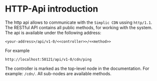 
HTTP-Api introduction
===

The http api allows to communicate with the `Simplic CDN` ussing `http/1.1`. The RESTful API contains all public methods, for
working with the system. The api is available under the following address: 

```
<your-address>/api/v1-0/<<controller>>/<<method>>
```

For example

```
http://localhost:50121/api/v1-0/cdn/ping
```

The controller is marked as the top-level node in the documentation. For example: `/cdn/`. All sub-nodes are available methods.